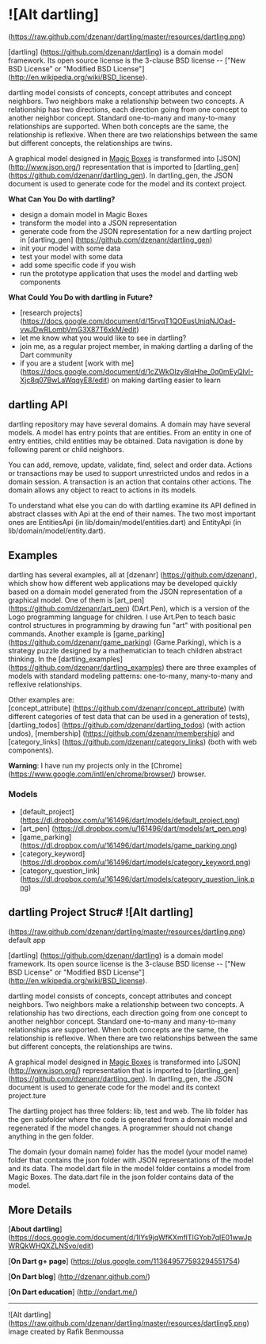 # ![Alt dartling] 
(https://raw.github.com/dzenanr/dartling/master/resources/dartling.png) 

[dartling] (https://github.com/dzenanr/dartling) is a domain model framework. 
Its open source license is the 3-clause BSD license -- 
["New BSD License" or "Modified BSD License"] 
(http://en.wikipedia.org/wiki/BSD_license).

dartling model consists of concepts, concept attributes and concept neighbors. 
Two neighbors make a relationship between two concepts. A relationship has two 
directions, each direction going from one concept to another neighbor concept. 
Standard one-to-many and many-to-many relationships are supported. When both 
concepts are the same, the relationship is reflexive. When there are two 
relationships between the same but different concepts, the relationships are 
twins.

A graphical model designed in 
[Magic Boxes](https://github.com/dzenanr/magic_boxes) is transformed into 
[JSON] (http://www.json.org/) representation that is imported to [dartling_gen] 
(https://github.com/dzenanr/dartling_gen). In dartling_gen, the JSON document 
is used to generate code for the model and its context project.

**What Can You Do with dartling?**

* design a domain model in Magic Boxes
* transform the model into a JSON representation
* generate code from the JSON representation for a new dartling project in 
  [dartling_gen] (https://github.com/dzenanr/dartling_gen)
* init your model with some data
* test your model with some data
* add some specific code if you wish
* run the prototype application that uses the model and dartling web components

**What Could You Do with dartling in Future?**

* [research projects] 
  (https://docs.google.com/document/d/15rvqT1QOEusUniqNJOad-vwJDwRLombVmG3X87T6xkM/edit)
* let me know what you would like to see in dartling?
* join me, as a regular project member, in making dartling a darling of the Dart community
* if you are a student [work with me]  
  (https://docs.google.com/document/d/1cZWkOlzy8lqHhe_0q0mEyQlvI-Xjc8q07BwLaWqqyE8/edit)
  on making dartling easier to learn

## dartling API

dartling repository may have several domains. A domain may have several models. 
A model has entry points that are entities. From an entity in one of entry 
entities, child entities may be obtained. Data navigation is done by following 
parent or child neighbors.

You can add, remove, update, validate, find, select and order data. Actions or 
transactions may be used to support unrestricted undos and redos in a domain 
session. A transaction is an action that contains other actions. The domain 
allows any object to react to actions in its models.

To understand what else you can do with dartling examine its API defined in 
abstract classes with Api at the end of their names. The two most important ones 
are EntitiesApi (in lib/domain/model/entities.dart) and EntityApi 
(in lib/domain/model/entity.dart).

## Examples

dartling has several examples, all at [dzenanr] (https://github.com/dzenanr), 
which show how different web applications may be developed quickly based on a 
domain model generated from the JSON representation of a graphical model. One 
of them is [art_pen] (https://github.com/dzenanr/art_pen) (DArt.Pen), which is 
a version of the Logo programming language for children. I use Art.Pen to teach 
basic control structures in programming by drawing fun "art" with positional pen 
commands. Another example is 
[game_parking] (https://github.com/dzenanr/game_parking) (Game.Parking), which 
is a strategy puzzle designed by a mathematician to teach children abstract 
thinking. In the [dartling_examples] 
(https://github.com/dzenanr/dartling_examples) 
there are three examples of models with standard modeling patterns: 
one-to-many, many-to-many and reflexive relationships.

Other examples are:  
[concept_attribute] (https://github.com/dzenanr/concept_attribute) 
(with different categories of test data that can be used in a generation of 
tests), [dartling_todos] (https://github.com/dzenanr/dartling_todos) 
(with action undos),  [membership] (https://github.com/dzenanr/membership) and 
[category_links] (https://github.com/dzenanr/category_links) 
(both with web components).

**Warning**: 
I have run my projects only in the [Chrome] 
(https://www.google.com/intl/en/chrome/browser/) browser.

### Models

* [default_project] (https://dl.dropbox.com/u/161496/dart/models/default_project.png)
* [art_pen] (https://dl.dropbox.com/u/161496/dart/models/art_pen.png)
* [game_parking] (https://dl.dropbox.com/u/161496/dart/models/game_parking.png)
* [category_keyword] (https://dl.dropbox.com/u/161496/dart/models/category_keyword.png)
* [category_question_link] (https://dl.dropbox.com/u/161496/dart/models/category_question_link.png)

## dartling Project Struc# ![Alt dartling] 
(https://raw.github.com/dzenanr/dartling/master/resources/dartling.png) 
default app

[dartling] (https://github.com/dzenanr/dartling) is a domain model framework. 
Its open source license is the 3-clause BSD license -- 
["New BSD License" or "Modified BSD License"] 
(http://en.wikipedia.org/wiki/BSD_license).

dartling model consists of concepts, concept attributes and concept neighbors. 
Two neighbors make a relationship between two concepts. A relationship has two 
directions, each direction going from one concept to another neighbor concept. 
Standard one-to-many and many-to-many relationships are supported. When both 
concepts are the same, the relationship is reflexive. When there are two 
relationships between the same but different concepts, the relationships are 
twins.

A graphical model designed in 
[Magic Boxes](https://github.com/dzenanr/magic_boxes) is transformed into 
[JSON] (http://www.json.org/) representation that is imported to [dartling_gen] 
(https://github.com/dzenanr/dartling_gen). In dartling_gen, the JSON document 
is used to generate code for the model and its context project.ture

The dartling project has three folders: lib, test and web. The lib folder has 
the gen subfolder where the code is generated from a domain model and 
regenerated if the model changes. A programmer should not change anything in 
the gen folder.

The domain (your domain name) folder has the model (your model name) folder 
that contains the json folder with JSON representations of the model and its 
data. The model.dart file in the model folder contains a model from Magic Boxes. 
The data.dart file in the json folder contains data of the model.

## More Details
 
[**About dartling**] 
(https://docs.google.com/document/d/1IYs9jqWfKXmflTIGYob7qIE01wwJpWRQkWHQXZLNSvo/edit)

[**On Dart g+ page**] (https://plus.google.com/113649577593294551754)

[**On Dart blog**] (http://dzenanr.github.com/)

[**On Dart education**] (http://ondart.me/)

__________

![Alt dartling] 
(https://raw.github.com/dzenanr/dartling/master/resources/dartling5.png) image 
created by Rafik Benmoussa


